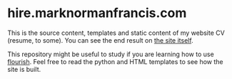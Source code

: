 hire.marknormanfrancis.com
==========================

This is the source content, templates and static content of my website 
CV (resume, to some). You can see the end result on [the site itself][hire].

This repository might be useful to study if you are learning how to use
[flourish][flourish]. Feel free to read the python and HTML templates to see
how the site is built.


[hire]: http://hire.marknormanfrancis.com
[flourish]: https://github.com/norm/flourish
